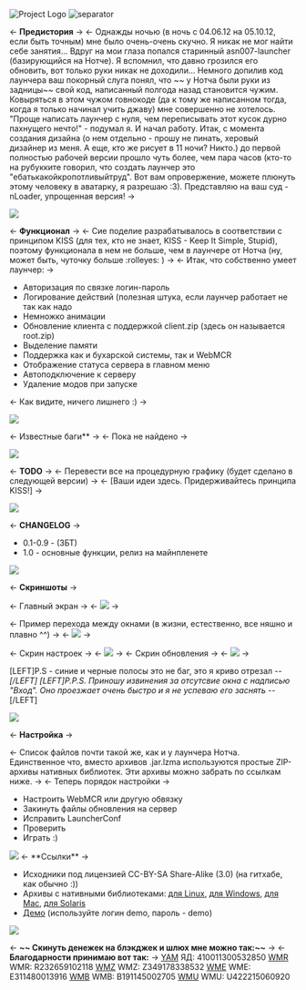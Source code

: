 ![Project Logo]
![separator]



<- **Предистория** ->
<- Однажды ночью (в ночь с 04.06.12 на 05.10.12, если быть точным) мне было очень-очень скучно. Я никак не мог найти себе занятия... Вдруг на мои глаза попался старинный asn007-launcher (базирующийся на Нотче). Я вспомнил, что давно грозился его обновить, вот только руки никак не доходили... Немного допилив код лаунчера ваш покорный слуга понял, что ~~	у Нотча были руки из задницы~~ свой код, написанный полгода назад становится чужим. Ковыряться в этом чужом говнокоде (да к тому же написанном тогда, когда я только начинал учить джаву) мне совершенно не хотелось. "Проще написать лаунчер с нуля, чем переписывать этот кусок дурно пахнущего нечто!" - подумал я. И начал работу. Итак, с момента создания дизайна (о нем отдельно - прошу не пинать, херовый дизайнер из меня. А еще, кто же рисует в 11 ночи? Никто.) до первой полностью рабочей версии прошло чуть более, чем пара часов (кто-то на рубукките говорил, что создать лаунчер это "ебатькакойкропотливыйтруд". Вот вам опровержение, можете плюнуть этому человеку в аватарку, я разрешаю :3). Представляю на ваш суд - nLoader, упрощенная версия! ->

<img src="https://dl.dropbox.com/u/47530254/separator.png" />

<- **Функционал** ->
<- Сие поделие разрабатывалось в соответствии с принципом KISS (для тех, кто не знает, KISS - Keep It Simple, Stupid), поэтому функционала в нем не больше, чем в лаунчере от Нотча (ну, может быть, чуточку больше :rolleyes: ) ->
<- Итак, что собственно умеет лаунчер: ->

* Авторизация по связке логин-пароль
* Логирование действий (полезная штука, если лаунчер работает не так как надо
* Немножко анимации
* Обновление клиента с поддержкой client.zip (здесь он называется root.zip)
* Выделение памяти
* Поддержка как и бухарской системы, так и WebMCR
* Отображение статуса сервера в главном меню
* Автоподключение к серверу
* Удаление модов при запуске

<- Как видите, ничего лишнего :) ->

<img src="https://dl.dropbox.com/u/47530254/separator.png" />

<- Известные баги** ->
<- Пока не найдено ->


<img src="https://dl.dropbox.com/u/47530254/separator.png" />

<- **TODO** ->
<- Перевести все на процедурную графику (будет сделано в следующей версии) ->
<- [Ваши идеи здесь. Придерживайтесь принципа KISS!] ->


<img src="https://dl.dropbox.com/u/47530254/separator.png" />
 



<- **CHANGELOG** ->


* 0.1-0.9 - (ЗБТ)
* 1.0 - основные функции, релиз на майнпленете

<img src="https://dl.dropbox.com/u/47530254/separator.png" />
 
<- **Скриншоты** ->

<- Главный экран ->
<- <img src="https://dl.dropbox.com/u/47530254/nLoader/min/screen1.png" /> ->

<- Пример перехода между окнами (в жизни, естественно, все няшно и плавно ^^) ->
<- <img src="https://dl.dropbox.com/u/47530254/nLoader/min/screen2.png" /> ->

<- Скрин настроек ->
<- <img src="https://dl.dropbox.com/u/47530254/nLoader/min/screen3.png" /> ->
<- Скрин обновления ->
<- <img src="https://dl.dropbox.com/u/47530254/nLoader/min/screen5.png" /> ->


[LEFT]P.S - синие и черные полосы это не баг, это я криво отрезал -_-[/LEFT]
[LEFT]P.P.S. Приношу извинения за отсутсвие окна с надписью "Вход". Оно проезжает очень быстро и я не успеваю его заснять -_-[/LEFT]
 
<img src="https://dl.dropbox.com/u/47530254/separator.png" />
 
<- **Настройка** ->

<- Список файлов почти такой же, как и у лаунчера Нотча. Единственное что, вместо архивов .jar.lzma используются простые ZIP-архивы нативных библиотек. Эти архивы можно забрать по ссылкам ниже. ->
<- Теперь порядок настройки ->

* Настроить WebMCR или другую обвязку
* Закинуть файлы обновления на сервер
* Исправить LauncherConf
* Проверить
* Играть :)

<img src="https://dl.dropbox.com/u/47530254/separator.png" />
<- **Ссылки** ->

* Исходники под лицензией CC-BY-SA Share-Alike (3.0) (на гитхабе, как обычно :))
* Архивы с нативными библиотеками: [для Linux]('http://dev.nextgen.su/demo/nloader-min/files/linux_natives.zip'), [для Windows]('http://dev.nextgen.su/demo/nloader-min/files/windows_natives.zip'), [для Mac]('http://dev.nextgen.su/demo/nloader-min/files/mac_natives.zip'), [для Solaris]('http://dev.nextgen.su/demo/nloader-min/files/sol_natives.zip')
* [Демо]('http://dev.nextgen.su/demo/nloader-min/files/demo.jar') (используйте логин demo, пароль - demo)

<img src="https://dl.dropbox.com/u/47530254/separator.png" />
 
<- **~~	Скинуть денежек на блэкджек и шлюх мне можно так:~~** ->
<- **Благодарности принимаю вот так:** ->
[YAM] ЯД: 410011300532850
[WMR] WMR: R232659102118
[WMZ] WMZ: Z349178338532
[WME] WME: E311480013916
[WMB] WMB: B191145002705
[WMU] WMU: U422215060920

[Project Logo]: https://dl.dropbox.com/u/47530254/logo_nloader.png
[separator]: https://dl.dropbox.com/u/47530254/separator.png
[WMU]: http://www.speed-obmen.ru/engine/autoobmen/template/whiteblue/images/icon/icon-WMU.png
[WMB]: http://ultra-warez.net/images/webmoney/icon_wmb.gif
[WME]: http://www.speed-obmen.ru/engine/autoobmen/template/whiteblue/images/icon/icon-WME.png
[WMZ]: http://www.speed-obmen.ru/engine/autoobmen/template/whiteblue/images/icon/icon-WMZ.png
[WMR]: http://turkmenexchange.com/engine/autoobmen/template/whiteblue/images/icon/icon-WMR.png
[YAM]: http://www.levinkv.ru/wp-content/uploads/2012/04/yandex_money_16x16.png